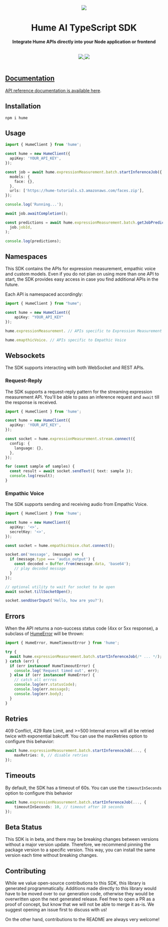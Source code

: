 <div align="center">
  <img src="https://storage.googleapis.com/hume-public-logos/hume/hume-banner.png">
  <h1>Hume AI TypeScript SDK</h1>

  <p>
    <strong>Integrate Hume APIs directly into your Node application or frontend</strong>
  </p>

  <br>
  <div>
    <a href="https://www.npmjs.com/package/hume"><img src="https://img.shields.io/npm/v/hume">
    <a href="https://buildwithfern.com/"><img src="https://img.shields.io/badge/%F0%9F%8C%BF-SDK%20generated%20by%20Fern-brightgreen">
  </div>
  <br>
</div>

## Documentation

API reference documentation is available [here](https://dev.hume.ai/reference/).

## Installation

```
npm i hume
```

## Usage

```typescript
import { HumeClient } from 'hume';

const hume = new HumeClient({
  apiKey: 'YOUR_API_KEY',
});

const job = await hume.expressionMeasurement.batch.startInferenceJob({
  models: {
    face: {},
  },
  urls: ['https://hume-tutorials.s3.amazonaws.com/faces.zip'],
});

console.log('Running...');

await job.awaitCompletion();

const predictions = await hume.expressionMeasurement.batch.getJobPredictions(
  job.jobId,
);

console.log(predictions);
```

## Namespaces

This SDK contains the APIs for expression measurement, empathic voice and custom models. Even
if you do not plan on using more than one API to start, the SDK provides easy access in
case you find additional APIs in the future.

Each API is namespaced accordingly:

```typescript
import { HumeClient } from "hume";

const hume = new HumeClient({
    apiKey: "YOUR_API_KEY"
});

hume.expressionMeasurement. // APIs specific to Expression Measurement

hume.emapthicVoice. // APIs specific to Empathic Voice
```

## Websockets

The SDK supports interacting with both WebSocket and REST APIs.

### Request-Reply

The SDK supports a request-reply pattern for the streaming expression measurement API.
You'll be able to pass an inference request and `await` till the response is received.

```typescript
import { HumeClient } from 'hume';

const hume = new HumeClient({
  apiKey: 'YOUR_API_KEY',
});

const socket = hume.expressionMeasurement.stream.connect({
  config: {
    language: {},
  },
});

for (const sample of samples) {
  const result = await socket.sendText({ text: sample });
  console.log(result);
}
```

### Empathic Voice

The SDK supports sending and receiving audio from Empathic Voice.

```typescript
import { HumeClient } from 'hume';

const hume = new HumeClient({
  apiKey: '<>',
  secretKey: '<>',
});

const socket = hume.empathicVoice.chat.connect();

socket.on('message', (message) => {
  if (message.type === 'audio_output') {
    const decoded = Buffer.from(message.data, 'base64');
    // play decoded message
  }
});

// optional utility to wait for socket to be open
await socket.tillSocketOpen();

socket.sendUserInput('Hello, how are you?');
```

## Errors

When the API returns a non-success status code (4xx or 5xx response),
a subclass of [HumeError](./src/errors/HumeError.ts) will be thrown:

```typescript
import { HumeError, HumeTimeoutError } from 'hume';

try {
  await hume.expressionMeasurement.batch.startInferenceJob(/* ... */);
} catch (err) {
  if (err instanceof HumeTimeoutError) {
    console.log('Request timed out', err);
  } else if (err instanceof HumeError) {
    // catch all errros
    console.log(err.statusCode);
    console.log(err.message);
    console.log(err.body);
  }
}
```

## Retries

409 Conflict, 429 Rate Limit, and >=500 Internal errors will all be retried twice with exponential bakcoff.
You can use the maxRetries option to configure this behavior:

```typescript
await hume.expressionMeasurement.batch.startInferenceJob(..., {
    maxRetries: 0, // disable retries
});
```

## Timeouts

By default, the SDK has a timeout of 60s. You can use the `timeoutInSeconds` option to configure
this behavior

```typescript
await hume.expressionMeasurement.batch.startInferenceJob(..., {
    timeoutInSeconds: 10, // timeout after 10 seconds
});
```

## Beta Status

This SDK is in beta, and there may be breaking changes between versions without a major
version update. Therefore, we recommend pinning the package version to a specific version.
This way, you can install the same version each time without breaking changes.

## Contributing

While we value open-source contributions to this SDK, this library is generated programmatically.
Additions made directly to this library would have to be moved over to our generation code,
otherwise they would be overwritten upon the next generated release. Feel free to open a PR as a
proof of concept, but know that we will not be able to merge it as-is. We suggest opening an
issue first to discuss with us!

On the other hand, contributions to the README are always very welcome!
